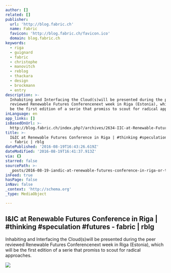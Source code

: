 ```yaml
---
author: []
related: []
publisher:
  url: 'http://blog.fabric.ch'
  name: Fabric
  favicon: 'http://blog.fabric.ch/favicon.ico'
  domain: blog.fabric.ch
keywords:
  - riga
  - guignard
  - fabric
  - christophe
  - manovitch
  - reblog
  - thackara
  - design
  - brockmann
  - entry
description: >-
  Inhabiting and Interfacing the Cloud(s)will be presented during the peer
  reviewed Renewable Futures Conferencenext week in Riga (Estonia), which will
  be the first edition of a serie that promiss to scout for radical approaches.
inLanguage: en
app_links: []
isBasedOnUrl: >-
  http://blog.fabric.ch/index.php?/archives/2634-IIC-at-Renewable-Futures-Conference-in-Riga-thinking-speculation-futures.html
title: >-
  I&IC at Renewable Futures Conference in Riga | #thinking #speculation #futures
  - fabric | rblg
datePublished: '2016-08-19T16:43:26.619Z'
dateModified: '2016-08-19T16:41:37.913Z'
via: {}
starred: false
sourcePath: >-
  _posts/2016-08-19-iandic-at-renewable-futures-conference-in-riga-or-thinking-sp.md
inFeed: true
hasPage: false
inNav: false
_context: 'http://schema.org'
_type: MediaObject

---
```

<article style=""><h1>I&amp;IC at Renewable Futures Conference in Riga | #thinking #speculation #futures - fabric | rblg</h1><p>Inhabiting and Interfacing the Cloud(s)will be presented during the peer reviewed Renewable Futures Conferencenext week in Riga (Estonia), which will be the first edition of a serie that promiss to scout for radical approaches.</p><img src="http://www.iiclouds.org/wp-content/uploads/2015/10/rixc_conference.jpg" /></article>